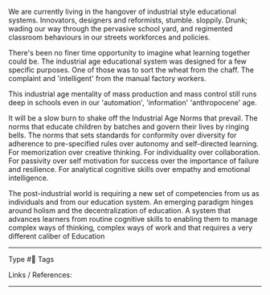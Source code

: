 We are currently living in the hangover of industrial style educational systems.  Innovators, designers and reformists, stumble. sloppily. Drunk; wading our way through the pervasive school yard, and regimented classroom behaviours in our streets workforces and policies.

There's been no finer time opportunity to imagine what learning together could be. The industrial age educational system was designed for a few specific purposes. One of those was to sort the wheat from the chaff. The complaint and 'intelligent' from the manual factory workers. 

This industrial age mentality of mass production and mass control still runs deep in schools even in our 'automation', 'information' 'anthropocene' age.

It will be a slow burn to shake off the Industrial Age Norms that prevail.
The norms that educate children by batches and govern their lives by ringing bells. The norms that sets standards for conformity over diversity for adherence to pre-specified rules over autonomy and self-directed learning. For memorization over creative thinking. For individuality over collaboration. For passivity over self motivation for success over the importance of failure and resilience. For analytical cognitive skills over empathy and emotional intelligence. 

The post-industrial world is requiring a new set of competencies from us as individuals and from our education system. An emerging paradigm hinges around holism and the decentralization of education. A system that advances learners  from routine cognitive skills to enabling them to manage complex ways of thinking, complex ways of work and that requires a very different caliber of Education


---
Type #🌱 
Tags 

Links / References:


---